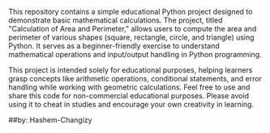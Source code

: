 This repository contains a simple educational Python project designed to demonstrate basic mathematical calculations. The project, titled "Calculation of Area and Perimeter," allows users to compute the area and perimeter of various shapes (square, rectangle, circle, and triangle) using Python. It serves as a beginner-friendly exercise to understand mathematical operations and input/output handling in Python programming.

This project is intended solely for educational purposes, helping learners grasp concepts like arithmetic operations, conditional statements, and error handling while working with geometric calculations. Feel free to use and share this code for non-commercial educational purposes. Please avoid using it to cheat in studies and encourage your own creativity in learning.

##by: Hashem-Changizy
